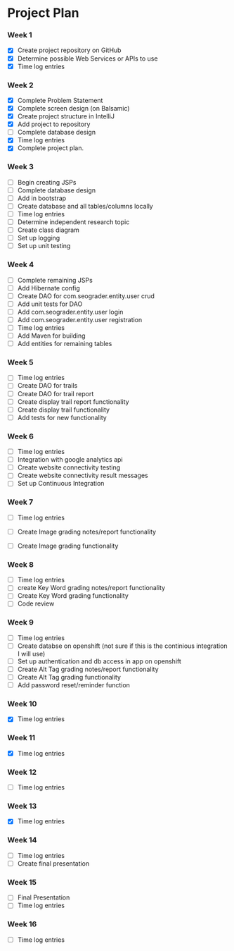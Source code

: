 # Project Plan

### Week 1
- [X] Create project repository on GitHub
- [X] Determine possible Web Services or APIs to use
- [X] Time log entries

### Week 2
- [X] Complete Problem Statement
- [X] Complete screen design (on Balsamic)
- [X] Create project structure in IntelliJ
- [X] Add project to repository
- [ ] Complete database design
- [X] Time log entries
- [X] Complete project plan. 

### Week 3
- [ ] Begin creating JSPs
- [ ] Complete database design
- [ ] Add in bootstrap
- [ ] Create database and all tables/columns locally
- [ ] Time log entries
- [ ] Determine independent research topic
- [ ] Create class diagram
- [ ] Set up logging
- [ ] Set up unit testing

### Week 4
- [ ] Complete remaining JSPs
- [ ] Add Hibernate config
- [ ] Create DAO for com.seograder.entity.user crud
- [ ] Add unit tests for DAO
- [ ] Add com.seograder.entity.user login  
- [ ] Add com.seograder.entity.user registration
- [ ] Time log entries
- [ ] Add Maven for building
- [ ] Add entities for remaining tables

### Week 5

- [ ] Time log entries
- [ ] Create DAO for trails
- [ ] Create DAO for trail report
- [ ] Create display trail report functionality
- [ ] Create display trail functionality
- [ ] Add tests for new functionality

### Week 6
- [ ] Time log entries
- [ ] Integration with google analytics api
- [ ] Create website connectivity testing
- [ ] Create website connectivity result messages
- [ ] Set up Continuous Integration 

### Week 7
- [ ] Time log entries
- [ ] Create Image grading notes/report functionality
- [ ] Create Image grading functionality


### Week 8
- [ ] Time log entries
- [ ] create Key Word grading notes/report functionality
- [ ] Create Key Word grading functionality
- [ ] Code review

### Week 9
- [ ] Time log entries
- [ ] Create databse on openshift (not sure if this is the continious integration I will use)
- [ ] Set up authentication and db access in app on openshift
- [ ] Create Alt Tag grading notes/report functionality
- [ ] Create Alt Tag grading functionality
- [ ] Add password reset/reminder function

### Week 10
- [X] Time log entries

### Week 11
- [X] Time log entries

### Week 12
- [ ] Time log entries

### Week 13
- [X] Time log entries

### Week 14
- [ ] Time log entries
- [ ] Create final presentation

### Week 15
- [ ] Final Presentation
- [ ] Time log entries

### Week 16
- [ ] Time log entries

